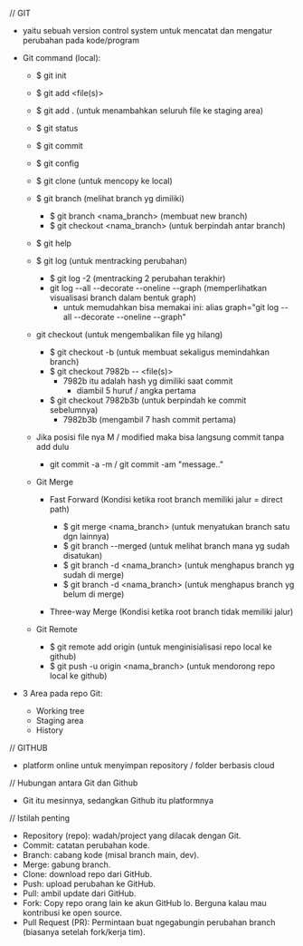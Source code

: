 // GIT

- yaitu sebuah version control system untuk mencatat dan mengatur perubahan pada kode/program

- Git command (local):

  - $ git init
  - $ git add <file(s)>
  - $ git add . (untuk menambahkan seluruh file ke staging area)
  - $ git status
  - $ git commit
  - $ git config
  - $ git clone (untuk mencopy ke local)

  - $ git branch (melihat branch yg dimiliki)

    - $ git branch <nama_branch> (membuat new branch)
    - $ git checkout <nama_branch> (untuk berpindah antar branch)

  - $ git help
  - $ git log (untuk mentracking perubahan)

    - $ git log -2 (mentracking 2 perubahan terakhir)
    - git log --all --decorate --oneline --graph (memperlihatkan visualisasi branch dalam bentuk graph)
      - untuk memudahkan bisa memakai ini: alias graph="git log --all --decorate --oneline --graph"

  - git checkout (untuk mengembalikan file yg hilang)

    - $ git checkout -b <nama-branch> (untuk membuat sekaligus memindahkan branch)
    - $ git checkout 7982b -- <file(s)>
      - 7982b itu adalah hash yg dimiliki saat commit
        - diambil 5 huruf / angka pertama
    - $ git checkout 7982b3b (untuk berpindah ke commit sebelumnya)
      - 7982b3b (mengambil 7 hash commit pertama)

  - Jika posisi file nya M / modified maka bisa langsung commit tanpa add dulu

    - git commit -a -m / git commit -am "message.."

  - Git Merge

    - Fast Forward (Kondisi ketika root branch memiliki jalur = direct path)

      - $ git merge <nama_branch> (untuk menyatukan branch satu dgn lainnya)
      - $ git branch --merged (untuk melihat branch mana yg sudah disatukan)
      - $ git branch -d <nama_branch> (untuk menghapus branch yg sudah di merge)
      - $ git branch -d <nama_branch> (untuk menghapus branch yg belum di merge)

    - Three-way Merge (Kondisi ketika root branch tidak memiliki jalur)

  - Git Remote
    - $ git remote add origin <link-repo> (untuk menginisialisasi repo local ke github)
    - $ git push -u origin <nama_branch> (untuk mendorong repo local ke github)

- 3 Area pada repo Git:
  - Working tree
  - Staging area
  - History

// GITHUB

- platform online untuk menyimpan repository / folder berbasis cloud

// Hubungan antara Git dan Github

- Git itu mesinnya, sedangkan Github itu platformnya

// Istilah penting

- Repository (repo): wadah/project yang dilacak dengan Git.
- Commit: catatan perubahan kode.
- Branch: cabang kode (misal branch main, dev).
- Merge: gabung branch.
- Clone: download repo dari GitHub.
- Push: upload perubahan ke GitHub.
- Pull: ambil update dari GitHub.
- Fork: Copy repo orang lain ke akun GitHub lo. Berguna kalau mau kontribusi ke open source.
- Pull Request (PR): Permintaan buat ngegabungin perubahan branch (biasanya setelah fork/kerja tim).
